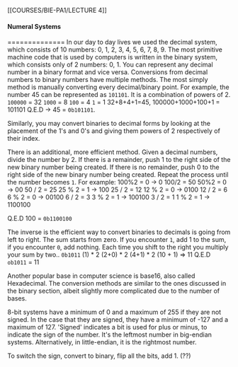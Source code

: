 [[COURSES/BIE-PA1/LECTURE 4]]
#### Numeral Systems
==============
In our day to day lives we used the decimal system, which consists of 10 numbers:
0, 1, 2, 3, 4, 5, 6, 7, 8, 9.
The most primitive machine code that is used by computers is written in the binary system, which consists only of 2 numbers:
0, 1.
You can represent any decimal number in a binary format and vice versa.
Conversions from decimal numbers to binary numbers have multiple methods. The most simply method is manually converting every decimal/binary point.
For example, the number 45 can be represented as `101101`.
It is a combination of powers of 2.
`100000` = 32
`1000` = 8
`100` = 4
`1` = 1
32+8+4+1=45, 100000+1000+100+1 = 101101 Q.E.D -> 45 = `0b101101`.

Similarly, you may convert binaries to decimal forms by looking at the placement of the 1's and 0's and giving them powers of 2 respectively of their index.

There is an additional, more efficient method.
Given a decimal numbers, divide the number by 2. If there is a remainder, push 1 to the right side of the new binary number being created. If there is no remainder, push 0 to the right side of the new binary number being created. Repeat the process until the number becomes `1`.
For example:
100%2 = 0 -> 0
100/2 = 50
50%2 = 0 -> 00
50 / 2 = 25
25 % 2 = 1 -> 100
25 / 2 = 12
12 % 2 = 0 -> 0100
12 / 2 = 6
6 % 2 = 0 -> 00100
6 / 2 = 3
3 % 2 = 1 -> 100100
3 / 2 = 1
1 % 2 = 1 -> 1100100

Q.E.D 100 = `0b1100100`

The inverse is the efficient way to convert binaries to decimals is going from left to right. The sum starts from zero. If you encounter `1`, add 1 to the sum, if you encounter `0`, add nothing. Each time you shift to the right you multiply your sum by two..
`0b1011`
(1) \* 2
(2+0) \* 2
(4+1) \* 2
(10 + 1) => 11
Q.E.D `ob1011` = 11 


Another popular base in computer science is base16, also called Hexadecimal. The conversion methods are similar to the ones discussed in the binary section, albeit slightly more complicated due to the number of bases.


8-bit systems have a minimum of 0 and a maximum of 255 if they are not signed.
In the case that they are signed, they have a minimum of -127 and a maximum of 127. 
'Signed' indicates a bit is used for plus or minus, to indicate the sign of the number. It's the leftmost number in big-endian systems. Alternatively, in little-endian, it is the rightmost number.

To switch the sign, convert to binary, flip all the bits, add 1. (??)